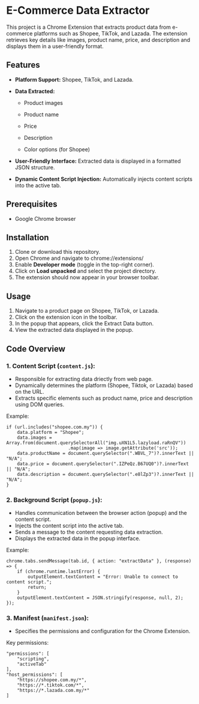# E-Commerce Data Extractor
This project is a Chrome Extension that extracts product data from e-commerce platforms such as Shopee, TikTok, and Lazada. The extension retrieves key details like images, product name, price, and description and displays them in a user-friendly format.

## Features
+ **Platform Support:** Shopee, TikTok, and Lazada.

+ **Data Extracted:**

  - Product images

  - Product name

  - Price

  - Description

  - Color options (for Shopee)

+ **User-Friendly Interface:** Extracted data is displayed in a formatted JSON structure.

+ **Dynamic Content Script Injection:** Automatically injects content scripts into the active tab.

## Prerequisites
+ Google Chrome browser

## Installation
1. Clone or download this repository.
2. Open Chrome and navigate to chrome://extensions/
3. Enable **Developer mode** (toggle in the top-right corner).
4. Click on **Load unpacked** and select the project directory.
5. The extension should now appear in your browser toolbar.

## Usage
1. Navigate to a product page on Shopee, TikTok, or Lazada.
2. Click on the extension icon in the toolbar.
3. In the popup that appears, click the Extract Data button.
4. View the extracted data displayed in the popup.

## Code Overview
### 1. Content Script (`content.js`):
+ Responsible for extracting data driectly from web page.
+ Dynamically determines the platform (Shopee, Tiktok, or Lazada) based on the URL.
+ Extracts specific elements such as product name, price and description using DOM queries.
 
Example:
```
if (url.includes("shopee.com.my")) {
    data.platform = "Shopee";
    data.images = Array.from(document.querySelectorAll("img.uXN1L5.lazyload.raRnQV"))
                       .map(image => image.getAttribute('src'));
    data.productName = document.querySelector(".WBVL_7")?.innerText || "N/A";
    data.price = document.querySelector(".IZPeQz.B67UQ0")?.innerText || "N/A";
    data.description = document.querySelector(".e8lZp3")?.innerText || "N/A";
}
```
### 2. Background Script (`popup.js`):
+ Handles communication between the browser action (popup) and the content script.
+ Injects the content script into the active tab.
+ Sends a message to the content requesting data extraction.
+ Displays the extracted data in the popup interface.

Example:
```
chrome.tabs.sendMessage(tab.id, { action: "extractData" }, (response) => {
    if (chrome.runtime.lastError) {
        outputElement.textContent = "Error: Unable to connect to content script.";
        return;
    }
    outputElement.textContent = JSON.stringify(response, null, 2);
});
```
### 3. Manifest (`manifest.json`):
+ Specifies the permissions and configuration for the Chrome Extension.

Key permissions:
```
"permissions": [
    "scripting",
    "activeTab"
],
"host_permissions": [
    "https://shopee.com.my/*",
    "https://*.tiktok.com/*",
    "https://*.lazada.com.my/*"
]
```
